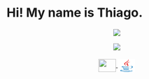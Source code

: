 <h1> Hi! My name is Thiago. </h1>

<div align="center">
  <a href="https://github.com/thikerblow">
  <img height="180em"   align="center" src="https://github-readme-stats.vercel.app/api?username=thikerblow&show_icons=true&theme=midnight-purple&include_all_commits=true&count_private=true"/>
</div>
 <br>
    <div align="center">
    <img height="180em" src="https://github-readme-stats.vercel.app/api/top-langs/?username=thikerblow&layout=compact&langs_count=7&theme=midnight-purple"/>
</div>
<div  align="center"> 
  <div style="display: inline_block"><br>
    <img src="https://cdn.jsdelivr.net/gh/devicons/devicon/icons/bash/bash-original.svg" align="center" height="30" width="40"/>
  <img align="center" alt="java" height="30" width="40" src="https://raw.githubusercontent.com/devicons/devicon/master/icons/java/java-original.svg">
</div>
</div>
